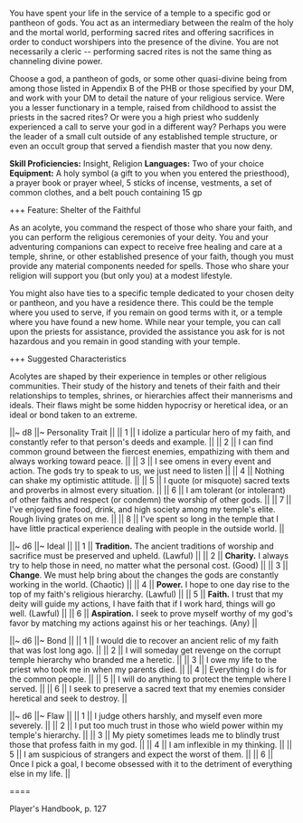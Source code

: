 You have spent your life in the service of a temple to a specific god or pantheon of gods. You act as an intermediary between the realm of the holy and the mortal world, performing sacred rites and offering sacrifices in order to conduct worshipers into the presence of the divine. You are not necessarily a cleric -- performing sacred rites is not the same thing as channeling divine power.

Choose a god, a pantheon of gods, or some other quasi-divine being from among those listed in Appendix B of the PHB or those specified by your DM, and work with your DM to detail the nature of your religious service. Were you a lesser functionary in a temple, raised from childhood to assist the priests in the sacred rites? Or were you a high priest who suddenly experienced a call to serve your god in a different way? Perhaps you were the leader of a small cult outside of any established temple structure, or even an occult group that served a fiendish master that you now deny.

**Skill Proficiencies:** Insight, Religion
**Languages:** Two of your choice
**Equipment:** A holy symbol (a gift to you when you entered the priesthood), a prayer book or prayer wheel, 5 sticks of incense, vestments, a set of common clothes, and a belt pouch containing 15 gp

+++ Feature: Shelter of the Faithful

As an acolyte, you command the respect of those who share your faith, and you can perform the religious ceremonies of your deity. You and your adventuring companions can expect to receive free healing and care at a temple, shrine, or other established presence of your faith, though you must provide any material components needed for spells. Those who share your religion will support you (but only you) at a modest lifestyle.

You might also have ties to a specific temple dedicated to your chosen deity or pantheon, and you have a residence there. This could be the temple where you used to serve, if you remain on good terms with it, or a temple where you have found a new home. While near your temple, you can call upon the priests for assistance, provided the assistance you ask for is not hazardous and you remain in good standing with your temple.

+++ Suggested Characteristics

Acolytes are shaped by their experience in temples or other religious communities. Their study of the history and tenets of their faith and their relationships to temples, shrines, or hierarchies affect their mannerisms and ideals. Their flaws might be some hidden hypocrisy or heretical idea, or an ideal or bond taken to an extreme.

||~ d8 ||~ Personality Trait ||
|| 1 || I idolize a particular hero of my faith, and constantly refer to that person's deeds and example. ||
|| 2 || I can find common ground between the fiercest enemies, empathizing with them and always working toward peace. ||
|| 3 || I see omens in every event and action. The gods try to speak to us, we just need to listen ||
|| 4 || Nothing can shake my optimistic attitude. ||
|| 5 || I quote (or misquote) sacred texts and proverbs in almost every situation. ||
|| 6 || I am tolerant (or intolerant) of other faiths and respect (or condemn) the worship of other gods. ||
|| 7 || I've enjoyed fine food, drink, and high society among my temple's elite. Rough living grates on me. ||
|| 8 || I've spent so long in the temple that I have little practical experience dealing with people in the outside world. ||

||~ d6 ||~ Ideal ||
|| 1 || **Tradition.** The ancient traditions of worship and sacrifice must be preserved and upheld. (Lawful) ||
|| 2 || **Charity.** I always try to help those in need, no matter what the personal cost. (Good) ||
|| 3 || **Change**. We must help bring about the changes the gods are constantly working in the world. (Chaotic) ||
|| 4 || **Power.** I hope to one day rise to the top of my faith's religious hierarchy. (Lawful) ||
|| 5 || **Faith.** I trust that my deity will guide my actions, I have faith that if I work hard, things will go well. (Lawful) ||
|| 6 || **Aspiration.** I seek to prove myself worthy of my god's favor by matching my actions against his or her teachings. (Any) ||

||~ d6 ||~ Bond ||
|| 1 || I would die to recover an ancient relic of my faith that was lost long ago. ||
|| 2 || I will someday get revenge on the corrupt temple hierarchy who branded me a heretic. ||
|| 3 || I owe my life to the priest who took me in when my parents died. ||
|| 4 || Everything I do is for the common people. ||
|| 5 || I will do anything to protect the temple where I served. ||
|| 6 || I seek to preserve a sacred text that my enemies consider heretical and seek to destroy. ||

||~ d6 ||~ Flaw ||
|| 1 || I judge others harshly, and myself even more severely. ||
|| 2 || I put too much trust in those who wield power within my temple's hierarchy. ||
|| 3 || My piety sometimes leads me to blindly trust those that profess faith in my god. ||
|| 4 || I am inflexible in my thinking. ||
|| 5 || I am suspicious of strangers and expect the worst of them. ||
|| 6 || Once I pick a goal, I become obsessed with it to the detriment of everything else in my life. ||

====

Player's Handbook, p. 127